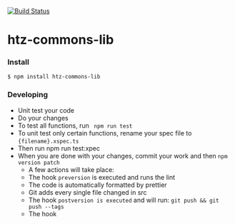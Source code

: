 [![Build Status](https://travis-ci.com/mreis1/htz-commons-lib.svg?token=hWQmAaR3kAdv8uivTTas&branch=master)](https://travis-ci.com/mreis1/htz-commons-lib)


# htz-commons-lib



### Install

`$ npm install htz-commons-lib`

### Developing

- Unit test your code
- Do your changes
- To test all functions, run ` npm run test`
- To unit test only certain functions, rename your spec file to `{filename}.xspec.ts`
- Then run npm run test:xpec
- When you are done with your changes, commit your work and then `npm version patch`
    - A few actions will take place:
    - The hook `preversion` is executed and runs the lint
    - The code is automatically formatted by prettier
    - Git adds every single file changed in src
    - The hook `postversion is executed` and will run: `git push && git push --tags`
    - The hook
